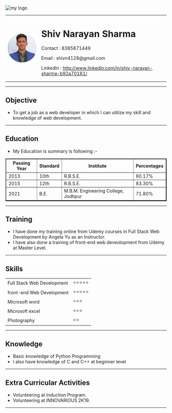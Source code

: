 ![my logo](https://user-images.githubusercontent.com/88105771/127370481-3848ce8f-1ba1-4d89-8cdb-18e5d4537f83.png)
<!DOCTYPE html>
<html lang="en">

<head>
    <meta charset="UTF-8">
    <meta http-equiv="X-UA-Compatible" content="IE=edge">
    <meta name="viewport" content="width=device-width, initial-scale=1.0">
    <title>My Resume</title>
</head>

<body>
    <table cellspacing="7">
        <tr>
            <td>
                <img style="width: 150px;" src="my logo.png" alt="No image found">
            </td>
            <td>
                <h1>Shiv Narayan Sharma</h1>
                <p>Contact : 8385871449</p>
                <p>Email : shivn4128@gmail.com</p>
                <p>LinkedIn : <a href="http://www.linkedin.com/in/shiv-narayan-sharma-b92a70161/">http://www.linkedin.com/in/shiv-narayan-sharma-b92a70161/</a></p>
            </td>
        </tr>
    </table>
    <hr>
    <h2>Objective </h2>
    <ul>
        <li>To get a job as a web developer in which I can utilize my skill and knowledge of web development.</li>
    </ul>
    <hr>
    <h2>Education</h2>
    <ul>
        <li>My Education is summary is following :- </li>
    </ul>
    <table border="2" cellpadding="5" cellspacing="0">
        <thead>
            <tr>
                <th>Passing Year</th>
                <th>Standard</th>
                <th>Institute</th>
                <th>Percentages</th>
            </tr>
        </thead>
        <tbody>
            <tr>
                <td>2013</td>
                <td>10th</td>
                <td>R.B.S.E.</td>
                <td> 60.17%</td>
            </tr>
            <tr>
                <td>2015</td>
                <td>12th</td>
                <td>R.B.S.E.</td>
                <td>83.30%</td>
            </tr>
            <tr>
                <td>2021</td>
                <td>B.E.</td>
                <td>M.B.M. Engineering College, Jodhpur</td>
                <td>71.80%</td>
            </tr>
        </tbody>
    </table>
    <hr>
    <h2>Training</h2>
    <ul>
        <li>I have done my training online from Udemy courses in Full Stack Web Development by Angela Yu as an
            Instructor. </li>
        <li>I have also done a training of front-end web deveolopment from Udemy at Master Level. </li>
    </ul>
    <hr>
    <h2>Skills</h2>
    <table cellspacing='5'>
        <tr>
            <td>Full Stack Web Development</td>
            <td>⭐⭐⭐⭐⭐</td>
        </tr>
        <tr>
            <td>front-end Web Development</td>
            <td>⭐⭐⭐⭐⭐</td>
        </tr>
        <tr>
            <td>Microsoft word</td>
            <td>⭐⭐⭐</td>
        </tr>
        <tr>
            <td>Microsoft excel</td>
            <td>⭐⭐⭐</td>
        </tr>
        <tr>
            <td>Photography</td>
            <td>⭐⭐</td>
        </tr>
    </table>
    <hr>
    <h2>Knowledge</h2>
    <ul>
        <li>Basic knowledge of Python Programming</li>
        <li>I also have knowledge of C and C++ at beginner level</li>
    </ul>
    <hr>
    <h2>Extra Curricular Activities</h2>
    <ul>
        <li>Volunteering at Induction Program.</li>
        <li>Volunteering at INNOVARIOUS 2K19.</li>
    </ul>
    <hr>
</body>

</html> 
